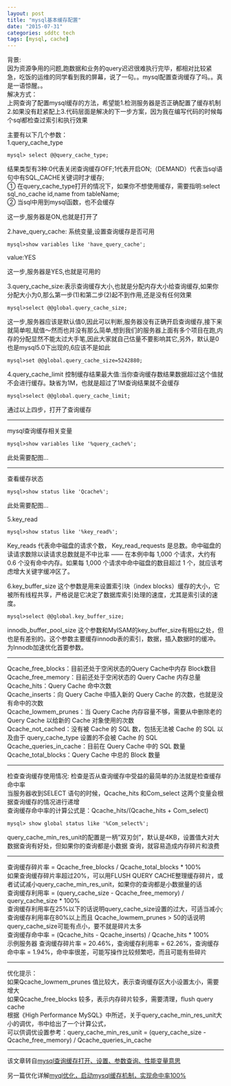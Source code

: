 ```yaml
---
layout: post
title: "mysql基本缓存配置"
date: "2015-07-31"
categories: sddtc tech
tags: [mysql, cache]
---
```


背景:  
  因为资源争用的问题,跑数据和业务的query迟迟很难执行完毕，都相对比较紧急，吃饭的运维的同学看到我的屏幕，说了一句。。mysql配置查询缓存了吗。。真是一语惊醒。。  
解决方式：  
  上网查询了配置mysql缓存的方法，希望能1.检测服务器是否正确配置了缓存机制2.如果没有赶紧配上3.代码层面是解决的下一步方案，因为我在编写代码的时候每个sql都检查过索引和执行效果  

主要有以下几个参数：  
1.query\_cache\_type  

```
mysql> select @@query_cache_type;
```

结果类型有3种:0代表关闭查询缓存OFF;1代表开启ON;（DEMAND）代表当sql语句中有SQL\_CACHE关键词时才缓存;  
① 在query\_cache\_type打开的情况下，如果你不想使用缓存，需要指明:select sql\_no\_cache id,name from tableName;  
② 当sql中用到mysql函数，也不会缓存  

这一步,服务器是ON,也就是打开了  

2.have\_query\_cache: 系统变量,设置查询缓存是否可用  

```
mysql>show variables like 'have_query_cache';
```

value:YES  

这一步,服务器是YES,也就是可用的  

3.query\_cache\_size:表示查询缓存大小,也就是分配内存大小给查询缓存,如果你分配大小为0,那么第一步(1)和第二步(2)起不到作用,还是没有任何效果  

```
mysql>select @@global.query_cache_size;
```

这一步,服务器应该是默认值0,因此可以判断,服务器没有正确开启查询缓存,接下来就简单啦,赋值～然而也并没有那么简单,想到我们的服务器上面有多个项目在跑,内存的分配显然不能太过大手笔,因此大家就自己估量不要影响其它,另外，默认是0也是mysql5.0下出现的,6应该不是如此  

```
mysql>set @@global.query_cache_size=5242880;
```

4.query\_cache\_limit 控制缓存结果最大值:当你查询缓存数结果数据超过这个值就不会进行缓存。缺省为1M，也就是超过了1M查询结果就不会缓存  

```
mysql>select @@global.query_cache_limit;
```

通过以上四步，打开了查询缓存  

* * *    

mysql查询缓存相关变量  

```
mysql>show variables like '%query_cache%';
```

此处需要配图...  

* * *    

查看缓存状态  

```
mysql>show status like 'Qcache%';
```

此处需要配图...  

5.key\_read  


```
mysql>show status like '%key_read%';
```  

Key\_reads 代表命中磁盘的请求个数， Key\_read\_requests 是总数。命中磁盘的读请求数除以读请求总数就是不中比率 —— 在本例中每 1,000 个请求，大约有 0.6 个没有命中内存。如果每 1,000 个请求中命中磁盘的数目超过 1 个，就应该考虑增大关键字缓冲区了。


6.key\_buffer\_size 这个参数是用来设置索引块（index blocks）缓存的大小，它被所有线程共享，严格说是它决定了数据库索引处理的速度，尤其是索引读的速度。  


```
mysql>select @@global.key_buffer_size;

```  

innodb\_buffer\_pool\_size 这个参数和MyISAM的key\_buffer\_size有相似之处，但也是有差别的。这个参数主要缓存innodb表的索引，数据，插入数据时的缓冲。为Innodb加速优化首要参数。  


* * *  

Qcache\_free\_blocks：目前还处于空闲状态的Query Cache中内存 Block数目  
Qcache\_free\_memory：目前还处于空闲状态的 Query Cache 内存总量  
Qcache\_hits：Query Cache 命中次数  
Qcache\_inserts：向 Query Cache 中插入新的 Query Cache 的次数，也就是没有命中的次数  
Qcache\_lowmem\_prunes：当 Query Cache 内存容量不够，需要从中删除老的 Query Cache 以给新的 Cache 对象使用的次数  
Qcache\_not\_cached：没有被 Cache 的 SQL 数，包括无法被 Cache 的 SQL 以及由于 query\_cache\_type 设置的不会被 Cache 的 SQL  
Qcache\_queries\_in\_cache：目前在 Query Cache 中的 SQL 数量  
Qcache\_total\_blocks：Query Cache 中总的 Block 数量  

* * *  

检查查询缓存使用情况: 检查是否从查询缓存中受益的最简单的办法就是检查缓存命中率  
当服务器收到SELECT 语句的时候，Qcache\_hits 和Com\_select 这两个变量会根据查询缓存的情况进行递增  
查询缓存命中率的计算公式是：Qcache\_hits/(Qcache\_hits + Com\_select)  

```
mysql> show global status like '%Com_select%';
```


query\_cache\_min\_res\_unit的配置是一柄”双刃剑”，默认是4KB，设置值大对大数据查询有好处，但如果你的查询都是小数据 查询，就容易造成内存碎片和浪费  


* * *   

查询缓存碎片率 = Qcache\_free\_blocks / Qcache\_total\_blocks * 100%  
如果查询缓存碎片率超过20%，可以用FLUSH QUERY CACHE整理缓存碎片，或者试试减小query\_cache\_min\_res\_unit，如果你的查询都是小数据量的话  
查询缓存利用率 = (query\_cache\_size - Qcache\_free\_memory) / query\_cache\_size * 100%  
查询缓存利用率在25%以下的话说明query\_cache\_size设置的过大，可适当减小;查询缓存利用率在80%以上而且 Qcache\_lowmem\_prunes > 50的话说明query\_cache\_size可能有点小，要不就是碎片太多  
查询缓存命中率 = (Qcache\_hits - Qcache\_inserts) / Qcache\_hits * 100%  
示例服务器 查询缓存碎片率 = 20.46%，查询缓存利用率 = 62.26%，查询缓存命中率 = 1.94%，命中率很差，可能写操作比较频繁吧，而且可能有些碎片  

* * *  

优化提示：  
如果Qcache\_lowmem\_prunes 值比较大，表示查询缓存区大小设置太小，需要增大  
如果Qcache\_free\_blocks 较多，表示内存碎片较多，需要清理，flush query cache  
根据《High Performance MySQL》中所述，关于query\_cache\_min\_res\_unit大小的调优，书中给出了一个计算公式，  
可以供调优设置参考：query\_cache\_min\_res\_unit = (query\_cache\_size - Qcache\_free\_memory) / Qcache\_queries\_in\_cache  

* * *  

该文章转自[mysql查询缓存打开、设置、参数查询、性能变量意思](http://blog.sina.com.cn/s/blog_75ad10100101by7j.html)  

另一篇优化详解[myql优化，启动mysql缓存机制，实现命中率100%](http://blog.csdn.net/wulantian/article/details/11043121)





